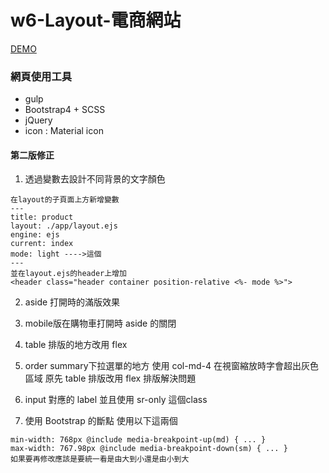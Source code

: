 # w6-Layout-電商網站
 
[DEMO](https://wanchii.github.io/gulp-bs4-w6/dist/index.html)

### 網頁使用工具
- gulp
- Bootstrap4 + SCSS
- jQuery
- icon : Material icon

####  第二版修正

1. 透過變數去設計不同背景的文字顏色
```
在layout的子頁面上方新增變數
---
title: product
layout: ./app/layout.ejs
engine: ejs
current: index
mode: light ---->這個
---
並在layout.ejs的header上增加
<header class="header container position-relative <%- mode %>">
```
2. aside 打開時的滿版效果 

3. mobile版在購物車打開時 aside 的關閉

4. table 排版的地方改用 flex

5. order summary下拉選單的地方 使用 col-md-4 在視窗縮放時字會超出灰色區域
原先 table 排版改用 flex 排版解決問題 

6. input 對應的 label 並且使用 sr-only 這個class

7. 使用 Bootstrap 的斷點 
使用以下這兩個
```
min-width: 768px @include media-breakpoint-up(md) { ... }
max-width: 767.98px @include media-breakpoint-down(sm) { ... }
如果要再修改應該是要統一看是由大到小還是由小到大
```
